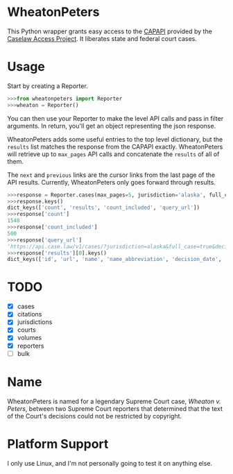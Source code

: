 # WheatonPeters

This Python wrapper grants easy access to the [CAPAPI](https://case.law/api/)
provided by the [Caselaw Access Project](https://case.law/). It liberates state
and federal court cases.

# Usage
Start by creating a Reporter.

```python
>>>from wheatonpeters import Reporter
>>>wheaton = Reporter()
```

You can then use your Reporter to make the level API calls and pass in filter
arguments. In return, you'll get an object representing the json response.

WheatonPeters adds some useful entries to the top level dictionary, but the
`results` list matches the response from the CAPAPI exactly. WheatonPeters will
retrieve up to `max_pages` API calls and concatenate the `results` of all of
them.

The `next` and `previous` links are the cursor links from the last page of the
API results. Currently, WheatonPeters only goes forward through results.

```python
>>>response = Reporter.cases(max_pages=5, jurisdiction='alaska', full_case=True, decision_date_min='2001-04-01')
>>>response.keys()
dict_keys(['count', 'results', 'count_included', 'query_url'])
>>>response['count']
1548
>>>response['count_included']
500
>>>response['query_url']
'https://api.case.law/v1/cases/?jurisdiction=alaska&full_case=true&decision_date_min=2001-04-01'
>>>response['results'][0].keys()
dict_keys(['id', 'url', 'name', 'name_abbreviation', 'decision_date', 'docket_number', 'first_page', 'last_page', 'citations', 'volume', 'reporter', 'court', 'jurisdiction', 'casebody'])
```

# TODO
- [x] cases
- [x] citations
- [x] jurisdictions
- [x] courts
- [x] volumes
- [x] reporters
- [ ] bulk

# Name
WheatonPeters is named for a legendary Supreme Court case, *Wheaton v. Peters*,
between two Supreme Court reporters that determined that the text of the Court's
decisions could not be restricted by copyright.

# Platform Support
I only use Linux, and I'm not personally going to test it on anything else.
